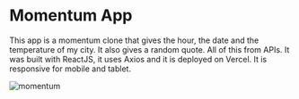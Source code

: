 # Momentum App

This app is a momentum clone that gives the hour, the date and the temperature of my city. It also gives a random quote. All of this from APIs. It was built with ReactJS, it uses Axios and it is deployed on Vercel. It is responsive for mobile and tablet.

![momentum](https://user-images.githubusercontent.com/71913145/233444977-fa288563-b986-4a7d-b760-be58724dd5eb.png)
